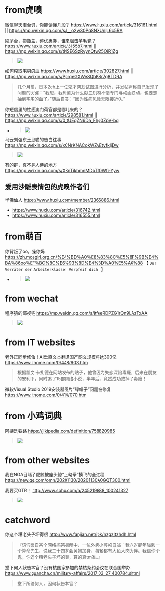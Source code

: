 
# from虎嗅

微信聊天潜台词，你能读懂几段？ https://www.huxiu.com/article/316161.html || https://mp.weixin.qq.com/s/l__o2w30Pq8NXUnjL6c5RA

囤茅台，攒瓶盖，薅优惠券，谁来阻击羊毛党？ https://www.huxiu.com/article/315587.html || https://mp.weixin.qq.com/s/tNSE6SzRvynQtw25OiR1Zg
> ![](https://img.huxiucdn.com/article/content/201908/29/094015128131.gif?imageView2/2/w/1000/format/gif/interlace/1/q/85)

如何榨取宅男的血 https://www.huxiu.com/article/302827.html || https://mp.weixin.qq.com/s/PprqeGXWe8QbKSr7g8TDRA
> 几个月前，日本2ch上一位鬼才网友试图进行分析，并发帖声称自己发现了问题的关键：“我想，我知道为什么献血机构不惜专门与动画联动，也要想抽到宅宅的血了。”随后自答：“因为性病风险无限接近0。”

你短信里的性感澳门荷官都是哪儿来的？ https://www.huxiu.com/article/298581.html || https://mp.weixin.qq.com/s/0_tUEqZN6Da_Fhg0ZpV-bg
- > ![](https://img.huxiucdn.com/article/content/201905/10/144409796396.gif?imageView2/2/w/1000/format/gif/interlace/1/q/85)

马云刘强东王思聪的告白往事 https://mp.weixin.qq.com/s/xCNrKNACokWZvEtvfkljDw
> ![](https://mmbiz.qpic.cn/mmbiz_jpg/b2YlTLuGbKDmpcnvxWZuk4GCK2qBQibfYvTr6fUlTIjUDN8AMmadurBR5tyKqTnnCq1I6o8KriasYhaHAw7QI9ow/640?wx_fmt=jpeg&tp=webp&wxfrom=5&wx_lazy=1&wx_co=1)

有的群，真不是人待的地方 https://mp.weixin.qq.com/s/XSnTikhmnMDbT10Wfi-Yyw

## 爱用沙雕表情包的虎嗅作者们

半佛仙人 https://www.huxiu.com/member/2366886.html
- https://www.huxiu.com/article/316742.html
- https://www.huxiu.com/article/316555.html

# from萌百

你背叛了oo，操你妈 https://zh.moegirl.org.cn/%E4%BD%A0%E8%83%8C%E5%8F%9B%E4%BA%86oo%EF%BC%8C%E6%93%8D%E4%BD%A0%E5%A6%88 【 `Du! Verräter der Arbeiterklasse! Verpfeif dich!` 】
- > ![](https://img.moegirl.org.cn/common/7/79/Verr%C3%A4ter_der_Arbeiterklasse.jpg)

# from wechat

程序猿的鄙视链 https://mp.weixin.qq.com/s/jtfeeRDPZG1rQn9LAzTxAA
> ![](http://mmbiz.qpic.cn/mmbiz/NVvB3l3e9aFONL41E69CKQeqk9EqPWn4TbjdQTzZ1mibygSKacQ1SsBO69cIq5MDyF8cj4hauAJDt1TDBmk5lEA/640)

# from IT websites

老外正同步修仙！AI垂直文本翻译国产网文规模将达300亿 https://www.ithome.com/0/448/903.htm
> 根据凯文·卡扎德在网站发布的贴子，他曾因为失恋深陷毒瘾，后来在朋友的安利下，同时追了15部网络小说，半年后，竟然成功戒掉了毒瘾！

微软Visual Studio 2019安装器图片“绿帽子”问题被修复 https://www.ithome.com/0/414/070.htm

# from 小鸡词典

阿姨洗铁路 https://jikipedia.com/definition/758820985
> ![](https://api.jikipedia.com/upload/aac4a84682b9903d843b219c087bc7ac.jpeg)

# from other websites

我在NGA目睹了虎鲸被座头鲸“上勾拳”揍飞的全过程 https://new.qq.com/omn/20201130/20201130A0GQT300.html

我要买GTR！ http://www.sohu.com/a/245219888_100241327
> ![](http://5b0988e595225.cdn.sohucs.com/images/20180804/5204b34fef2540d1af572da8ccc24816.jpeg)

# catchword

你这个糟老头子坏得很 http://www.fanjian.net/jbk/nzgzltzhdh.html
> 『该词出自某个网络搞笑视频中，一位外卖小哥的自述：我八岁那年碰到一个算命先生，说我二十四岁会黄袍加身，每餐都有大鱼大肉为伴。我信你个鬼，你这个糟老头子坏的很，算的真tm准。』

堂下何人状告本官？没有核国家参加的禁核条约会议在联合国举办 https://www.guancha.cn/military-affairs/2017_03_27_400784.shtml
> 堂下所跪何人，因何状告本官？

